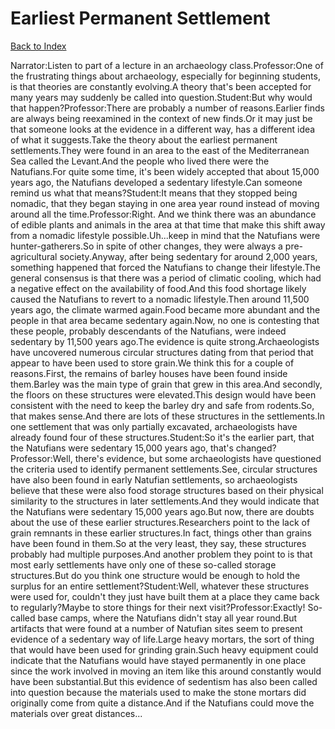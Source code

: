 # Earliest Permanent Settlement
[Back to Index](https://github.com/windows10010/tpoExtractor/blog/master/README.md)

Narrator:Listen to part of a lecture in an archaeology class.Professor:One of the frustrating things about archaeology, especially for beginning students, is that theories are constantly evolving.A theory that's been accepted for many years may suddenly be called into question.Student:But why would that happen?Professor:There are probably a number of reasons.Earlier finds are always being reexamined in the context of new finds.Or it may just be that someone looks at the evidence in a different way, has a different idea of what it suggests.Take the theory about the earliest permanent settlements.They were found in an area to the east of the Mediterranean Sea called the Levant.And the people who lived there were the Natufians.For quite some time, it's been widely accepted that about 15,000 years ago, the Natufians developed a sedentary lifestyle.Can someone remind us what that means?Student:It means that they stopped being nomadic, that they began staying in one area year round instead of moving around all the time.Professor:Right. And we think there was an abundance of edible plants and animals in the area at that time that make this shift away from a nomadic lifestyle possible.Uh...keep in mind that the Natufians were hunter-gatherers.So in spite of other changes, they were always a pre- agricultural society.Anyway, after being sedentary for around 2,000 years, something happened that forced the Natufians to change their lifestyle.The general consensus is that there was a period of climatic cooling, which had a negative effect on the availability of food.And this food shortage likely caused the Natufians to revert to a nomadic lifestyle.Then around 11,500 years ago, the climate warmed again.Food became more abundant and the people in that area became sedentary again.Now, no one is contesting that these people, probably descendants of the Natufians, were indeed sedentary by 11,500 years ago.The evidence is quite strong.Archaeologists have uncovered numerous circular structures dating from that period that appear to have been used to store grain.We think this for a couple of reasons.First, the remains of barley houses have been found inside them.Barley was the main type of grain that grew in this area.And secondly, the floors on these structures were elevated.This design would have been consistent with the need to keep the barley dry and safe from rodents.So, that makes sense.And there are lots of these structures in the settlements.In one settlement that was only partially excavated, archaeologists have already found four of these structures.Student:So it's the earlier part, that the Natufians were sedentary 15,000 years ago, that's changed?Professor:Well, there's evidence, but some archaeologists have questioned the criteria used to identify permanent settlements.See, circular structures have also been found in early Natufian settlements, so archaeologists believe that these were also food storage structures based on their physical similarity to the structures in later settlements.And they would indicate that the Natufians were sedentary 15,000 years ago.But now, there are doubts about the use of these earlier structures.Researchers point to the lack of grain remnants in these earlier structures.In fact, things other than grains have been found in them.So at the very least, they say, these structures probably had multiple purposes.And another problem they point to is that most early settlements have only one of these so-called storage structures.But do you think one structure would be enough to hold the surplus for an entire settlement?Student:Well, whatever these structures were used for, couldn't they just have built them at a place they came back to regularly?Maybe to store things for their next visit?Professor:Exactly! So-called base camps, where the Natufians didn't stay all year round.But artifacts that were found at a number of Natufian sites seem to present evidence of a sedentary way of life.Large heavy mortars, the sort of thing that would have been used for grinding grain.Such heavy equipment could indicate that the Natufians would have stayed permanently in one place since the work involved in moving an item like this around constantly would have been substantial.But this evidence of sedentism has also been called into question because the materials used to make the stone mortars did originally come from quite a distance.And if the Natufians could move the materials over great distances...
 